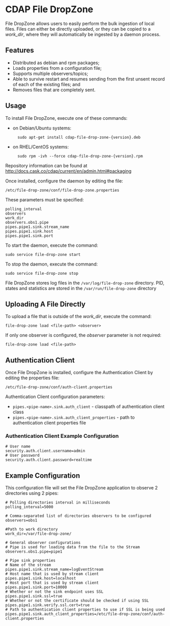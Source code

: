 # CDAP File DropZone

File DropZone allows users to easily perform the bulk ingestion of local files.
Files can either be directly uploaded, or they can be copied to a *work_dir*, 
where they will automatically be ingested by a daemon process.

## Features

- Distributed as debian and rpm packages;
- Loads properties from a configuration file;
- Supports multiple observers/topics;
- Able to survive restart and resumes sending from the first unsent record of each of the existing files; and
- Removes files that are completely sent.

## Usage

To install File DropZone, execute one of these commands:
 
- on Debian/Ubuntu systems:

        sudo apt-get install cdap-file-drop-zone-{version}.deb

- on RHEL/CentOS systems:

        sudo rpm -ivh --force cdap-file-drop-zone-{version}.rpm

Repository information can be found at http://docs.cask.co/cdap/current/en/admin.html#packaging

Once installed, configure the daemon by editing the file:

    /etc/file-drop-zone/conf/file-drop-zone.properties

These parameters must be specified:

    polling_interval
    observers
    work_dir
    observers.obs1.pipe
    pipes.pipe1.sink.stream_name
    pipes.pipe1.sink.host
    pipes.pipe1.sink.port

To start the daemon, execute the command:

    sudo service file-drop-zone start

To stop the daemon, execute the command:

    sudo service file-drop-zone stop

File DropZone stores log files in the ```/var/log/file-drop-zone``` directory.
PID, states and statistics are stored in the ```/var/run/file-drop-zone``` directory

## Uploading A File Directly

To upload a file that is outside of the *work_dir*, execute the command:

    file-drop-zone load <file-path> <observer>

If only one observer is configured, the *observer* parameter is not required:

    file-drop-zone load <file-path>

## Authentication Client

Once File DropZone is installed, configure the Authentication Client by editing the properties file:

    /etc/file-drop-zone/conf/auth-client.properties

Authentication Client configuration parameters:

- ```pipes.<pipe-name>.sink.auth_client``` - classpath of authentication client class
- ```pipes.<pipe-name>.sink.auth_client_properties``` - path to authentication client properties file

### Authentication Client Example Configuration

    # User name
    security.auth.client.username=admin
    # User password
    security.auth.client.password=realtime

## Example Configuration

This configuration file will set the File DropZone application to observe 2 directories using 2 pipes:

    # Polling directories interval in milliseconds
    polling_interval=5000

    # Comma-separated list of directories observers to be configured
    observers=obs1

    #Path to work directory
    work_dir=/var/file-drop-zone/

    # General observer configurations
    # Pipe is used for loading data from the file to the Stream
    observers.obs1.pipe=pipe1

    # Pipe sink properties
    # Name of the stream
    pipes.pipe1.sink.stream_name=logEventStream
    # Host name that is used by stream client
    pipes.pipe1.sink.host=localhost
    # Host port that is used by stream client
    pipes.pipe1.sink.port=10000
    # Whether or not the sink endpoint uses SSL
    pipes.pipe1.sink.ssl=true
    # Whether or not the certificate should be checked if using SSL
    pipes.pipe1.sink.verify.ssl.cert=true
    # Path to authentication client properties to use if SSL is being used
    pipes.pipe1.sink.auth_client_properties=/etc/file-drop-zone/conf/auth-client.properties
